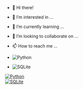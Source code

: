- 👋 Hi there!
- 👀 I’m interested in ...
- 🌱 I’m currently learning ...
- 💞️ I’m looking to collaborate on ...
- 📫 How to reach me ...

- ![Python](https://img.shields.io/badge/-Python-3776AB?style=flat-square&logo=python&logoColor=white)
- ![SQLite](https://img.shields.io/badge/-SQLite-003B57?style=flat-square&logo=sqlite&logoColor=white)
<div align="left">
  <a href="https://www.python.org">
    <img src="https://img.shields.io/badge/-Python-3776AB?style=for-the-badge&logo=python&logoColor=white" alt="Python">
  </a>
</div>

<div align="left">
  <a href="https://www.sqlite.org">
    <img src="https://img.shields.io/badge/-SQLite-003B57?style=for-the-badge&logo=sqlite&logoColor=white" alt="SQLite">
  </a>
</div>

<!---
kole-ter/kole-ter is a ✨ special ✨ repository because its `README.md` (this file) appears on your GitHub profile.
You can click the Preview link to take a look at your changes.
--->
